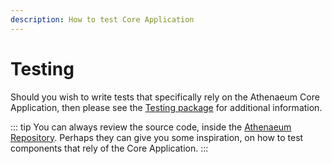 ```yaml
---
description: How to test Core Application
---
```


# Testing

Should you wish to write tests that specifically rely on the Athenaeum Core Application, then please see the [Testing package](../../testing) for additional information.

::: tip
You can always review the source code, inside the [Athenaeum Repository](https://github.com/aedart/athenaeum).
Perhaps they can give you some inspiration, on how to test components that rely of the Core Application. 
::: 